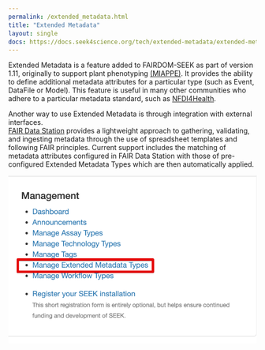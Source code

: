 ```yaml
---
permalink: /extended_metadata.html
title: "Extended Metadata"
layout: single
docs: https://docs.seek4science.org/tech/extended-metadata/extended-metadata-type
---
```


Extended Metadata is a feature added to FAIRDOM-SEEK as part of version 1.11, originally to support plant phenotyping [(MIAPPE)](https://github.com/MIAPPE/MIAPPE).
It provides the ability to define additional metadata attributes for a particular type (such as Event, DataFile or Model). 
This feature is useful in many other communities who adhere to a particular metadata standard, such as  [NFDI4Health](https://fair-dom.org/fairdom-in-use/nfdi4health).

Another way to use Extended Metadata is through integration with external interfaces.  
[FAIR Data Station](https://fairds.fairbydesign.nl/) provides a lightweight approach to gathering, validating, and ingesting metadata through the use of spreadsheet templates and following FAIR principles. Current support includes the matching of metadata attributes configured in FAIR Data Station with those of pre-configured Extended Metadata Types which are then automatically applied. 

![Screenshot of Extended Metadata Type management](/assets/images/emt-management.png)

